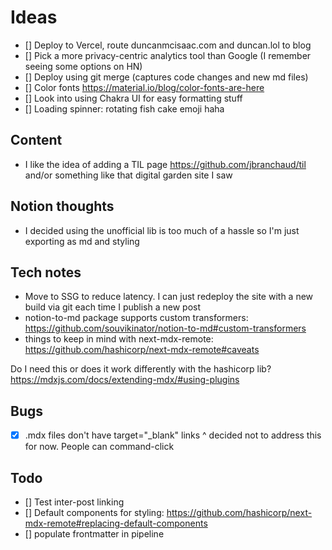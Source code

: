 # Ideas

- [] Deploy to Vercel, route duncanmcisaac.com and duncan.lol to blog
- [] Pick a more privacy-centric analytics tool than Google (I remember seeing some options on HN)
- [] Deploy using git merge (captures code changes and new md files)
- [] Color fonts https://material.io/blog/color-fonts-are-here
- [] Look into using Chakra UI for easy formatting stuff
- [] Loading spinner: rotating fish cake emoji haha

## Content

- I like the idea of adding a TIL page https://github.com/jbranchaud/til and/or something like that digital garden site I saw

## Notion thoughts

- I decided using the unofficial lib is too much of a hassle so I'm just exporting as md and styling

## Tech notes

- Move to SSG to reduce latency. I can just redeploy the site with a new build via git each time I publish a new post
- notion-to-md package supports custom transformers: https://github.com/souvikinator/notion-to-md#custom-transformers
- things to keep in mind with next-mdx-remote: https://github.com/hashicorp/next-mdx-remote#caveats

Do I need this or does it work differently with the hashicorp lib? https://mdxjs.com/docs/extending-mdx/#using-plugins

## Bugs

- [x] .mdx files don't have target="\_blank" links
      ^ decided not to address this for now. People can command-click

## Todo

- [] Test inter-post linking
- [] Default components for styling: https://github.com/hashicorp/next-mdx-remote#replacing-default-components
- [] populate frontmatter in pipeline
